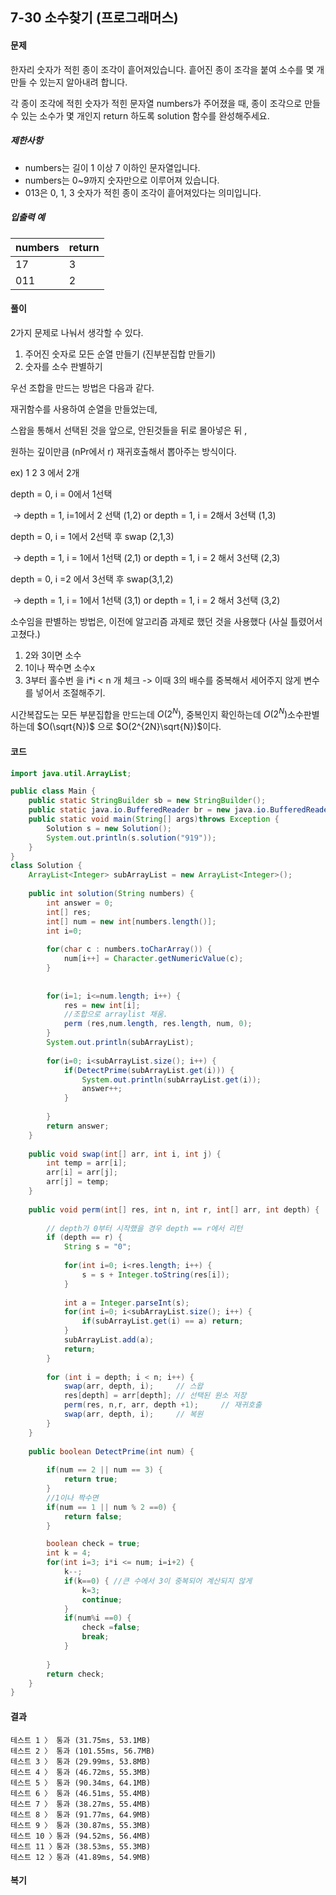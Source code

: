 ## 7-30 소수찾기 (프로그래머스)

#### 문제

한자리 숫자가 적힌 종이 조각이 흩어져있습니다. 흩어진 종이 조각을 붙여 소수를 몇 개 만들 수 있는지 알아내려 합니다.

각 종이 조각에 적힌 숫자가 적힌 문자열 numbers가 주어졌을 때, 종이 조각으로 만들 수 있는 소수가 몇 개인지 return 하도록 solution 함수를 완성해주세요.

##### 제한사항

- numbers는 길이 1 이상 7 이하인 문자열입니다.
- numbers는 0~9까지 숫자만으로 이루어져 있습니다.
- 013은 0, 1, 3 숫자가 적힌 종이 조각이 흩어져있다는 의미입니다.

##### 입출력 예

| numbers | return |
| ------- | ------ |
| 17      | 3      |
| 011     | 2      |

#### 풀이

2가지 문제로 나눠서 생각할 수 있다.

1. 주어진 숫자로 모든 순열 만들기 (진부분집합 만들기)
2. 숫자를 소수 판별하기



우선 조합을 만드는 방법은 다음과 같다.

재귀함수를 사용하여 순열을 만들었는데, 

스왑을 통해서 선택된 것을 앞으로, 안된것들을 뒤로 몰아넣은 뒤 , 

원하는 깊이만큼 (nPr에서 r) 재귀호출해서 뽑아주는 방식이다.



ex) 1 2 3 에서 2개

depth = 0, i = 0에서 1선택 

​	-> depth = 1, i=1에서 2 선택  (1,2)  or depth = 1, i = 2해서 3선택 (1,3)

depth = 0, i = 1에서 2선택 후 swap (2,1,3) 

​	-> depth = 1, i = 1에서 1선택 (2,1) or depth = 1, i = 2 해서 3선택 (2,3)

depth = 0, i =2 에서 3선택 후 swap(3,1,2)

​	-> depth = 1, i = 1에서 1선택 (3,1) or depth = 1, i = 2 해서 3선택 (3,2)





소수임을 판별하는 방법은, 이전에 알고리즘 과제로 했던 것을 사용했다 (사실 틀렸어서 고쳤다.)

1. 2와 3이면 소수
2. 1이나 짝수면 소수x
3. 3부터 홀수번 을 i*i < n 개 체크 -> 이때 3의 배수를 중복해서 세어주지 않게 변수를 넣어서 조절해주기.



시간복잡도는 모든 부분집합을 만드는데 $O(2^{N})$, 중복인지 확인하는데  $O(2^{N})$소수판별하는데 $O(\sqrt{N})$ 으로 $O(2^{2N}\sqrt{N})$이다.

#### 코드

````java
import java.util.ArrayList;

public class Main {
	public static StringBuilder sb = new StringBuilder();
    public static java.io.BufferedReader br = new java.io.BufferedReader(new java.io.InputStreamReader(System.in));
    public static void main(String[] args)throws Exception {
    	Solution s = new Solution();
    	System.out.println(s.solution("919"));
    }
}
class Solution {
	ArrayList<Integer> subArrayList = new ArrayList<Integer>();
	
	public int solution(String numbers) {
        int answer = 0;
        int[] res;
        int[] num = new int[numbers.length()];
        int i=0;
        
        for(char c : numbers.toCharArray()) {
        	num[i++] = Character.getNumericValue(c);
        }
        
        
        for(i=1; i<=num.length; i++) {
        	res = new int[i];
        	//조합으로 arraylist 채움.
        	perm (res,num.length, res.length, num, 0);
        }
        System.out.println(subArrayList);
        
        for(i=0; i<subArrayList.size(); i++) {
    		if(DetectPrime(subArrayList.get(i))) {
    			System.out.println(subArrayList.get(i));
    			answer++;
    		}
    			
    	}
        return answer;
    }
	
    public void swap(int[] arr, int i, int j) {
        int temp = arr[i];
        arr[i] = arr[j];
        arr[j] = temp;
    }
 
    public void perm(int[] res, int n, int r, int[] arr, int depth) {
        
        // depth가 0부터 시작했을 경우 depth == r에서 리턴
        if (depth == r) {
            String s = "0";
            
            for(int i=0; i<res.length; i++) {
            	s = s + Integer.toString(res[i]);
            }
            
            int a = Integer.parseInt(s);
            for(int i=0; i<subArrayList.size(); i++) {
            	if(subArrayList.get(i) == a) return;
            }
            subArrayList.add(a);
            return;
        }
        
        for (int i = depth; i < n; i++) {
            swap(arr, depth, i);     // 스왑
            res[depth] = arr[depth]; // 선택된 원소 저장
            perm(res, n,r, arr, depth +1);     // 재귀호출
            swap(arr, depth, i);     // 복원
        }
    }
    
    public boolean DetectPrime(int num) {
    	
    	if(num == 2 || num == 3) {
    		return true;
    	}
    	//1이나 짝수면
    	if(num == 1 || num % 2 ==0) {
    		return false;
    	}

    	boolean check = true;
    	int k = 4;
    	for(int i=3; i*i <= num; i=i+2) {
    		k--;
    		if(k==0) { //큰 수에서 3이 중복되어 계산되지 않게
    			k=3;
    			continue;
    		}
    		if(num%i ==0) {
    			check =false;
    			break;
    		}
    		
    	}
    	return check;
    }
}
````

#### 결과

````
테스트 1 〉	통과 (31.75ms, 53.1MB)
테스트 2 〉	통과 (101.55ms, 56.7MB)
테스트 3 〉	통과 (29.99ms, 53.8MB)
테스트 4 〉	통과 (46.72ms, 55.3MB)
테스트 5 〉	통과 (90.34ms, 64.1MB)
테스트 6 〉	통과 (46.51ms, 55.4MB)
테스트 7 〉	통과 (38.27ms, 55.4MB)
테스트 8 〉	통과 (91.77ms, 64.9MB)
테스트 9 〉	통과 (30.87ms, 55.3MB)
테스트 10 〉통과 (94.52ms, 56.4MB)
테스트 11 〉통과 (38.53ms, 55.3MB)
테스트 12 〉통과 (41.89ms, 54.9MB)
````

####  복기